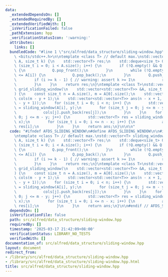 ```yaml
---
data:
  _extendedDependsOn: []
  _extendedRequiredBy: []
  _extendedVerifiedWith: []
  _isVerificationFailed: false
  _pathExtension: hpp
  _verificationStatusIcon: ':warning:'
  attributes:
    links: []
  bundledCode: "#line 1 \"src/alfred/data_structure/sliding-window.hpp\"\n\n\n\n#include\
    \ <bits/stdc++.h>\n\ntemplate <class T> // default max.\nstd::vector<T> sliding_window(std::vector<T>\
    \ A, size_t k) {\n    std::vector<T> res;\n    std::deque<size_t> Q;\n    for\
    \ (size_t i = 0; i < A.size(); i++) {\n        if (!Q.empty() && Q[0] + k == i)\
    \ {\n            Q.pop_front();\n        }\n        while (!Q.empty() && A[Q.back()]\
    \ <= A[i]) {\n            Q.pop_back();\n        }\n        Q.push_back(i);\n\
    \        if (i >= k - 1) { // warning: assert k >= 1\n            res.push_back(A[Q[0]]);\n\
    \        }\n    }\n    return res;\n}\ntemplate <class T>\nstd::vector<std::vector<T>>\
    \ grid_sliding_window(\n    std::vector<std::vector<T>> &A, size_t x, size_t y\n\
    ) {\n    const size_t n = A.size(), m = A[0].size();\n    std::vector<std::vector<T>>\
    \ cols(m - y + 1);\n    std::vector<std::vector<T>> ans(n - x + 1, std::vector<T>(m\
    \ - y + 1));\n    for (size_t i = 0; i < n; i++) {\n        std::vector<T> res\
    \ = sliding_window(A[i], y);\n        for (size_t j = 0; j <= m - y; j++) {\n\
    \            cols[j].push_back(res[j]);\n        }\n    }\n    for (size_t j =\
    \ 0; j <= m - y; j++) {\n        std::vector<T> res = sliding_window(cols[j],\
    \ x);\n        for (size_t i = 0; i <= n - x; i++) {\n            ans[i][j] =\
    \ res[i];\n        }\n    }\n    return ans;\n}\n\n\n"
  code: "#ifndef AFDS_SLIDING_WINDOW\n#define AFDS_SLIDING_WINDOW\n\n#include <bits/stdc++.h>\n\
    \ntemplate <class T> // default max.\nstd::vector<T> sliding_window(std::vector<T>\
    \ A, size_t k) {\n    std::vector<T> res;\n    std::deque<size_t> Q;\n    for\
    \ (size_t i = 0; i < A.size(); i++) {\n        if (!Q.empty() && Q[0] + k == i)\
    \ {\n            Q.pop_front();\n        }\n        while (!Q.empty() && A[Q.back()]\
    \ <= A[i]) {\n            Q.pop_back();\n        }\n        Q.push_back(i);\n\
    \        if (i >= k - 1) { // warning: assert k >= 1\n            res.push_back(A[Q[0]]);\n\
    \        }\n    }\n    return res;\n}\ntemplate <class T>\nstd::vector<std::vector<T>>\
    \ grid_sliding_window(\n    std::vector<std::vector<T>> &A, size_t x, size_t y\n\
    ) {\n    const size_t n = A.size(), m = A[0].size();\n    std::vector<std::vector<T>>\
    \ cols(m - y + 1);\n    std::vector<std::vector<T>> ans(n - x + 1, std::vector<T>(m\
    \ - y + 1));\n    for (size_t i = 0; i < n; i++) {\n        std::vector<T> res\
    \ = sliding_window(A[i], y);\n        for (size_t j = 0; j <= m - y; j++) {\n\
    \            cols[j].push_back(res[j]);\n        }\n    }\n    for (size_t j =\
    \ 0; j <= m - y; j++) {\n        std::vector<T> res = sliding_window(cols[j],\
    \ x);\n        for (size_t i = 0; i <= n - x; i++) {\n            ans[i][j] =\
    \ res[i];\n        }\n    }\n    return ans;\n}\n\n#endif // AFDS_SLIDING_WINDOW"
  dependsOn: []
  isVerificationFile: false
  path: src/alfred/data_structure/sliding-window.hpp
  requiredBy: []
  timestamp: '2025-03-17 21:42:09+08:00'
  verificationStatus: LIBRARY_NO_TESTS
  verifiedWith: []
documentation_of: src/alfred/data_structure/sliding-window.hpp
layout: document
redirect_from:
- /library/src/alfred/data_structure/sliding-window.hpp
- /library/src/alfred/data_structure/sliding-window.hpp.html
title: src/alfred/data_structure/sliding-window.hpp
---
```

